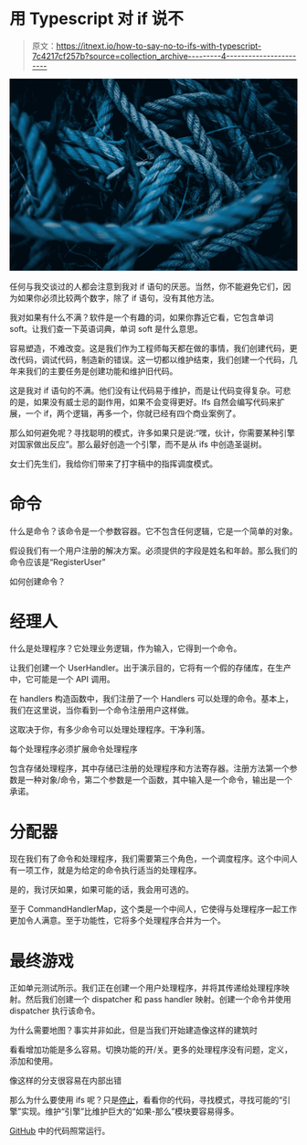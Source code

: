 # 用 Typescript 对 if 说不

> 原文：<https://itnext.io/how-to-say-no-to-ifs-with-typescript-7c4217cf257b?source=collection_archive---------4----------------------->

![](img/70869ca0e5649212a130e72252e74787.png)

任何与我交谈过的人都会注意到我对 if 语句的厌恶。当然，你不能避免它们，因为如果你必须比较两个数字，除了 if 语句，没有其他方法。

我对如果有什么不满？软件是一个有趣的词，如果你靠近它看，它包含单词 soft。让我们查一下英语词典，单词 soft 是什么意思。

容易塑造，不难改变。这是我们作为工程师每天都在做的事情，我们创建代码，更改代码，调试代码，制造新的错误。这一切都以维护结束，我们创建一个代码，几年来我们的主要任务是创建功能和维护旧代码。

这是我对 if 语句的不满。他们没有让代码易于维护，而是让代码变得复杂。可悲的是，如果没有威士忌的副作用，如果不会变得更好。Ifs 自然会编写代码来扩展，一个 if，两个逻辑，再多一个，你就已经有四个商业案例了。

那么如何避免呢？寻找聪明的模式，许多如果只是说:“嘿，伙计，你需要某种引擎对国家做出反应”。那么最好创造一个引擎，而不是从 ifs 中创造圣诞树。

女士们先生们，我给你们带来了打字稿中的指挥调度模式。

# 命令

什么是命令？该命令是一个参数容器。它不包含任何逻辑，它是一个简单的对象。

假设我们有一个用户注册的解决方案。必须提供的字段是姓名和年龄。那么我们的命令应该是“RegisterUser”

如何创建命令？

# 经理人

什么是处理程序？它处理业务逻辑，作为输入，它得到一个命令。

让我们创建一个 UserHandler。出于演示目的，它将有一个假的存储库，在生产中，它可能是一个 API 调用。

在 handlers 构造函数中，我们注册了一个 Handlers 可以处理的命令。基本上，我们在这里说，当你看到一个命令注册用户这样做。

这取决于你，有多少命令可以处理处理程序。干净利落。

每个处理程序必须扩展命令处理程序

包含存储处理程序，其中存储已注册的处理程序和方法寄存器。注册方法第一个参数是一种对象/命令，第二个参数是一个函数，其中输入是一个命令，输出是一个承诺。

# 分配器

现在我们有了命令和处理程序，我们需要第三个角色，一个调度程序。这个中间人有一项工作，就是为给定的命令执行适当的处理程序。

是的，我讨厌如果，如果可能的话，我会用可选的。

至于 CommandHandlerMap，这个类是一个中间人，它使得与处理程序一起工作更加令人满意。至于功能性，它将多个处理程序合并为一个。

# 最终游戏

正如单元测试所示。我们正在创建一个用户处理程序，并将其传递给处理程序映射。然后我们创建一个 dispatcher 和 pass handler 映射。创建一个命令并使用 dispatcher 执行该命令。

为什么需要地图？事实并非如此，但是当我们开始建造像这样的建筑时

看看增加功能是多么容易。切换功能的开/关。更多的处理程序没有问题，定义，添加和使用。

像这样的分支很容易在内部出错

那么为什么要使用 ifs 呢？只是[停止](https://www.youtube.com/watch?v=Ow0lr63y4Mw)，看看你的代码，寻找模式，寻找可能的“引擎”实现。维护“引擎”比维护巨大的“如果-那么”模块要容易得多。

[GitHub](https://github.com/alzuma/tools/blob/master/src/commands/__tests__/CommandHandler.test.ts) 中的代码照常运行。